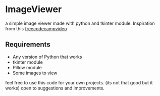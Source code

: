 # ImageViewer

a simple image viewer made with python and tkinter module. Inspiration from this [freecodecampvideo](https://www.youtube.com/watch?v=YXPyB4XeYLA&t=5243s)

## Requirements

- Any version of Python that works
- tkinter module
- Pillow module
- Some images to view

feel free to use this code for your own projects. (its not that good but it works)
open to suggestions and improvements.
